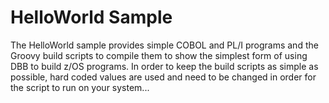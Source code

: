 # HelloWorld Sample
The HelloWorld sample provides simple COBOL and PL/I programs and the Groovy build scripts to compile them to show the simplest form of using DBB to build z/OS programs.  In order to keep the build scripts as simple as possible, hard coded values are used and need to be changed in order for the script to run on your system...




